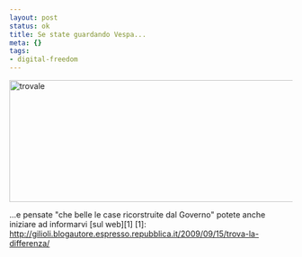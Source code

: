 ```yaml
--- 
layout: post
status: ok
title: Se state guardando Vespa...
meta: {}
tags: 
- digital-freedom
---
```

<img src="http://fast.mgpf.it/2009/09/trovale.jpg" alt="trovale" title="trovale" width="536" height="217" class="aligncenter size-full wp-image-1555" />  
  
...e pensate "che belle le case ricorstruite dal Governo" potete anche iniziare ad informarvi [sul web][1]
[1]: http://gilioli.blogautore.espresso.repubblica.it/2009/09/15/trova-la-differenza/ 
